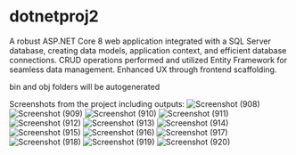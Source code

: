 # dotnetproj2
A robust ASP.NET Core 8 web application integrated with a SQL Server database, creating data models, application context, and efficient database connections. 
CRUD operations performed and utilized Entity Framework for seamless data management. 
Enhanced UX through frontend scaffolding.

bin and obj folders will be autogenerated

Screenshots from the project including outputs:
![Screenshot (908)](https://github.com/user-attachments/assets/e6159c1d-1de4-4df3-85d8-02265e751e07)
![Screenshot (909)](https://github.com/user-attachments/assets/7a22c82e-14fc-4a0c-9959-7a64fa99ecfa)
![Screenshot (910)](https://github.com/user-attachments/assets/2891d4f1-05c5-456e-8f0d-1cd761eaff8a)
![Screenshot (911)](https://github.com/user-attachments/assets/be417e14-e66a-4672-af33-75e34365ba9c)
![Screenshot (912)](https://github.com/user-attachments/assets/c7047210-3b14-4e98-8c28-c9582df80f28)
![Screenshot (913)](https://github.com/user-attachments/assets/11b714e5-d4c3-49d2-9b70-30b5b0afc9db)
![Screenshot (914)](https://github.com/user-attachments/assets/3981763a-6d70-46ff-8085-dffff631b9b4)
![Screenshot (915)](https://github.com/user-attachments/assets/d6064658-74e1-4530-9296-9a5346938911)
![Screenshot (916)](https://github.com/user-attachments/assets/73c02bc0-551f-43d9-8eec-58f0c4724e14)
![Screenshot (917)](https://github.com/user-attachments/assets/66a36c8a-cec6-4e61-bb5c-528db6913acf)
![Screenshot (918)](https://github.com/user-attachments/assets/7de31419-7e45-4553-93f0-b6bc3526e85c)
![Screenshot (919)](https://github.com/user-attachments/assets/409aa5c9-bdb4-4124-8c3c-18d08d0e7c79)
![Screenshot (920)](https://github.com/user-attachments/assets/18144d4e-da2e-4770-a00a-cbb4ff4651bd)







